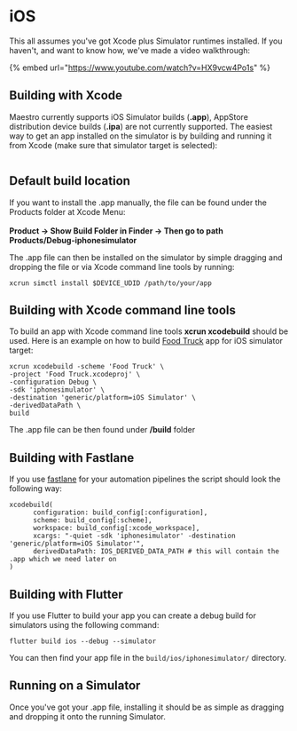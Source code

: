 # iOS

This all assumes you've got Xcode plus Simulator runtimes installed. If you haven't, and want to know how, we've made a video walkthrough:

{% embed url="https://www.youtube.com/watch?v=HX9vcw4Po1s" %}

## Building with Xcode

Maestro currently supports iOS Simulator builds (**.app**), AppStore distribution device builds (**.ipa**) are not currently supported. The easiest way to get an app installed on the simulator is by building and running it from Xcode (make sure that simulator target is selected):

<figure><img src="../../.gitbook/assets/Screenshot 2023-02-15 at 13.46.55.png" alt=""><figcaption></figcaption></figure>

## Default build location

If you want to install the .app manually, the file can be found under the Products folder at Xcode Menu:\
\
**Product -> Show Build Folder in Finder -> Then go to path Products/Debug-iphonesimulator**

The .app file can then be installed on the simulator by simple dragging and dropping the file or via Xcode command line tools by running:

```
xcrun simctl install $DEVICE_UDID /path/to/your/app
```

## Building with Xcode command line tools

To build an app with Xcode command line tools **xcrun xcodebuild** should be used. Here is an example on how to build [Food Truck](https://github.com/apple/sample-food-truck) app for iOS simulator target:

```
xcrun xcodebuild -scheme 'Food Truck' \
-project 'Food Truck.xcodeproj' \
-configuration Debug \
-sdk 'iphonesimulator' \
-destination 'generic/platform=iOS Simulator' \
-derivedDataPath \
build
```

The .app file can be then found under **/build** folder

## Building with Fastlane

If you use [fastlane](https://fastlane.tools/) for your automation pipelines the script should look the following way:

```
xcodebuild(
      configuration: build_config[:configuration],
      scheme: build_config[:scheme],
      workspace: build_config[:xcode_workspace],
      xcargs: "-quiet -sdk 'iphonesimulator' -destination 'generic/platform=iOS Simulator'",
      derivedDataPath: IOS_DERIVED_DATA_PATH # this will contain the .app which we need later on
)
```

## Building with Flutter

If you use Flutter to build your app you can create a debug build for simulators using the following command:

```
flutter build ios --debug --simulator
```

You can then find your app file in the `build/ios/iphonesimulator/` directory.



## Running on a Simulator

Once you've got your .app file, installing it should be as simple as dragging and dropping it onto the running Simulator.
